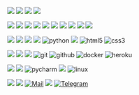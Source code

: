 ![](https://img.shields.io/badge/-hi!-black?style=for-the-badge)
![](https://img.shields.io/badge/-i'm-black?style=for-the-badge)
![](https://img.shields.io/badge/-aleksandr-black?style=for-the-badge)
![](https://img.shields.io/badge/-maskalev-black?style=for-the-badge)

![](https://img.shields.io/badge/-i'm-black?style=for-the-badge)
![](https://img.shields.io/badge/-currently-black?style=for-the-badge)
![](https://img.shields.io/badge/-studying-black?style=for-the-badge)
![](https://img.shields.io/badge/-in-black?style=for-the-badge)
[![](https://img.shields.io/badge/-yandex_praktikum-black?style=for-the-badge)](https://praktikum.yandex.ru)
![](https://img.shields.io/badge/-to-black?style=for-the-badge)
![](https://img.shields.io/badge/-be-black?style=for-the-badge)
![](https://img.shields.io/badge/-an-black?style=for-the-badge)
![](https://img.shields.io/badge/-backend-black?style=for-the-badge)
![](https://img.shields.io/badge/-developer-black?style=for-the-badge)

![](https://img.shields.io/badge/-my-black?style=for-the-badge)
![](https://img.shields.io/badge/-main-black?style=for-the-badge)
![](https://img.shields.io/badge/-line-black?style=for-the-badge)
![](https://img.shields.io/badge/-is-black?style=for-the-badge)
![python](https://img.shields.io/badge/-python-black?style=for-the-badge&logo=python)
![](https://img.shields.io/badge/-sql-black?style=for-the-badge&logo=sql)
![html5](https://img.shields.io/badge/-html5-black?style=for-the-badge&logo=html5)
![css3](https://img.shields.io/badge/-css3-black?style=for-the-badge&logo=css3)

![](https://img.shields.io/badge/-likewise-black?style=for-the-badge)
![](https://img.shields.io/badge/-i-black?style=for-the-badge)
![](https://img.shields.io/badge/-use-black?style=for-the-badge)
![git](https://img.shields.io/badge/-git-black?style=for-the-badge&logo=git)
![github](https://img.shields.io/badge/-github-black?style=for-the-badge&logo=github)
![docker](https://img.shields.io/badge/-docker-black?style=for-the-badge&logo=docker)
![heroku](https://img.shields.io/badge/-heroku-black?style=for-the-badge&logo=heroku)

![](https://img.shields.io/badge/-i-black?style=for-the-badge)
![](https://img.shields.io/badge/-employ-black?style=for-the-badge)
![pycharm](https://img.shields.io/badge/-pycharm-black?style=for-the-badge&logo=pycharm)
![](https://img.shields.io/badge/-on-black?style=for-the-badge)
![linux](https://img.shields.io/badge/-linux-black?style=for-the-badge&logo=linux)

![](https://img.shields.io/badge/-write-black?style=for-the-badge)
![](https://img.shields.io/badge/-me-black?style=for-the-badge)
[![Mail](https://img.shields.io/badge/-avmaskalev@gmail.com-black?style=for-the-badge&logo=gmail)](mailto:avmaskalev@gmail.com)
![](https://img.shields.io/badge/-or-black?style=for-the-badge)
[![Telegram](https://img.shields.io/badge/-clickclickclick-black?style=for-the-badge&logo=telegram)](https://t.me/clickclickclick)
